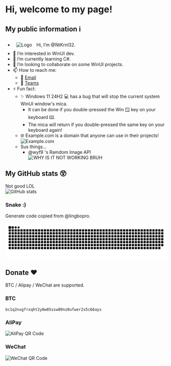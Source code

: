 # Hi, welcome to my page!
## My public information ℹ️
-  <img src="https://raw.githubusercontent.com/ntkrnl32/ntkrnl32/refs/heads/main/assets/avatar-256.png" alt="Logo" style="width: 20px; height: auto; margin: 10px;"></img> Hi, I’m @NtKrnl32. 
- 👀 I’m interested in WinUI dev.
- 🌱 I’m currently learning C#.
- 💞️ I’m looking to collaborate on some WinUI projects.
- 📫 How to reach me:
  - 📧 [Email](mailto:nt@krnl32.win)
  - 🛜 [Teams](https://teams.live.com/l/invite/FEAEHZkEm1WOq9sHgE)
- ⚡ Fun fact:
  - ✨ Windows 11 24H2 💻 has a bug that will stop the current system WinUI window's mica.
    - It can be done if you double-pressed the Win 🪟 key on your keyboard ⌨️.
    - The mica will return if you double-pressed the same key on your keyboard again!
  - 🌐 Example.com is a domain that anyone can use in their projects!
    ![Example.com](https://github.com/ntkrnl32/ntkrnl32/blob/main/Images/example.com.png?raw=true)
  - Sus things...
    - @wyf9 's Ramdom Image API  
      <img alt="WHY IS IT NOT WORKING BRUH" src="https://imgapi.siiway.top/image"/>
## My GitHub stats 😲
Not good LOL  
<img alt="GitHub stats" src="https://github-readme-stats.vercel.app/api?username=ntkrnl32&amp;theme=vue&amp;show_icons=true&hide_border=true" width="500"/>
### Snake :)
Generate code copied from @lingbopro.
<picture align="center" title="GitHub contribution grid snake animation">
  <source media="(prefers-color-scheme: dark)" srcset="https://raw.githubusercontent.com/ntkrnl32/ntkrnl32/refs/heads/output/github-contribution-grid-snake-dark.svg" />
  <source media="(prefers-color-scheme: light)" srcset="https://raw.githubusercontent.com/ntkrnl32/ntkrnl32/refs/heads/output/github-contribution-grid-snake.svg" />
  <!-- Mirror -->
  <source media="(prefers-color-scheme: dark)" srcset="https://raw.gitmirror.com/ntkrnl32/ntkrnl32/refs/heads/output/github-contribution-grid-snake-dark.svg" />
  <source media="(prefers-color-scheme: light)" srcset="https://raw.gitmirror.com/ntkrnl32/ntkrnl32/refs/heads/output/github-contribution-grid-snake.svg" />
  <img alt="GitHub contribution grid snake animation" src="https://raw.githubusercontent.com/ntkrnl32/ntkrnl32/refs/heads/output/github-contribution-grid-snake.svg" />
</picture>

## Donate ❤️

BTC / Alipay / WeChat are supported.

### BTC
```
bc1q2nxgfrxqht2y0w85ssw80nz0ufwer2x5c66ays
```

### AliPay

<img width="216" height="324" alt="AliPay QR Code" src="https://github.com/user-attachments/assets/dcd65f83-52b6-4b53-97f7-a1613f2253a7" />

### WeChat

<img width="216" height="324" alt="WeChat QR Code" src="https://github.com/user-attachments/assets/62481c86-612b-465f-8289-b2c78ef0ed16" />

